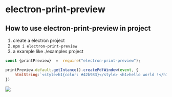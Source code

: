 # electron-print-preview

## How to use electron-print-preview in project

1. create a electron project
2. ```npm i electron-print-preview```
3. a example like ./examples project

```js
const {printPreview}  =  require("electron-print-preview");

printPreview.default.getIntance().createPdfWindow(event, {
    htmlString:`<style>h1{color: #42b983}</style> <h1>hello world !</h1>`
})
```

![](https://whaleluo.oss-cn-beijing.aliyuncs.com/imagesexample1.png)